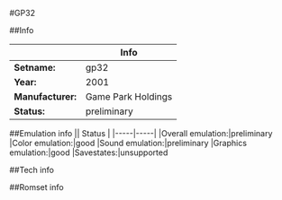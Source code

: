 #GP32

##Info

||Info|
|-----|-----|
|**Setname:**|gp32
|**Year:**|2001
|**Manufacturer:**|Game Park Holdings
|**Status:**|preliminary

##Emulation info
|| Status |
|-----|-----|
|Overall emulation:|preliminary
|Color emulation:|good
|Sound emulation:|preliminary
|Graphics emulation:|good
|Savestates:|unsupported

##Tech info

##Romset info

<!--- START OF EDITED COMMENT DO NOT TOUCH TEXT ABOVE-->
